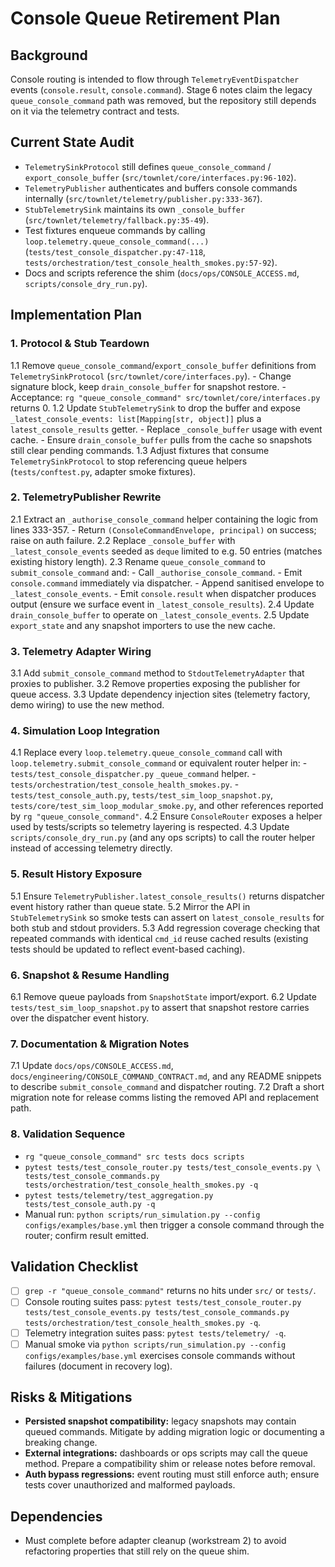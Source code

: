# Console Queue Retirement Plan

## Background
Console routing is intended to flow through `TelemetryEventDispatcher` events (`console.result`, `console.command`). Stage 6 notes claim the legacy `queue_console_command` path was removed, but the repository still depends on it via the telemetry contract and tests.

## Current State Audit
- `TelemetrySinkProtocol` still defines `queue_console_command` / `export_console_buffer` (`src/townlet/core/interfaces.py:96-102`).
- `TelemetryPublisher` authenticates and buffers console commands internally (`src/townlet/telemetry/publisher.py:333-367`).
- `StubTelemetrySink` maintains its own `_console_buffer` (`src/townlet/telemetry/fallback.py:35-49`).
- Test fixtures enqueue commands by calling `loop.telemetry.queue_console_command(...)` (`tests/test_console_dispatcher.py:47-118`, `tests/orchestration/test_console_health_smokes.py:57-92`).
- Docs and scripts reference the shim (`docs/ops/CONSOLE_ACCESS.md`, `scripts/console_dry_run.py`).

## Implementation Plan

### 1. Protocol & Stub Teardown
1.1 Remove `queue_console_command`/`export_console_buffer` definitions from
    `TelemetrySinkProtocol` (`src/townlet/core/interfaces.py`).
    - Change signature block, keep `drain_console_buffer` for snapshot restore.
    - Acceptance: `rg "queue_console_command" src/townlet/core/interfaces.py`
      returns 0.
1.2 Update `StubTelemetrySink` to drop the buffer and expose
    `_latest_console_events: list[Mapping[str, object]]` plus a
    `latest_console_results` getter.
    - Replace `_console_buffer` usage with event cache.
    - Ensure `drain_console_buffer` pulls from the cache so snapshots still
      clear pending commands.
1.3 Adjust fixtures that consume `TelemetrySinkProtocol` to stop referencing
    queue helpers (`tests/conftest.py`, adapter smoke fixtures).

### 2. TelemetryPublisher Rewrite
2.1 Extract an `_authorise_console_command` helper containing the logic from
    lines 333-357.
    - Return `(ConsoleCommandEnvelope, principal)` on success; raise on auth
      failure.
2.2 Replace `_console_buffer` with `_latest_console_events` seeded as `deque`
    limited to e.g. 50 entries (matches existing history length).
2.3 Rename `queue_console_command` to `submit_console_command` and:
    - Call `_authorise_console_command`.
    - Emit `console.command` immediately via dispatcher.
    - Append sanitised envelope to `_latest_console_events`.
    - Emit `console.result` when dispatcher produces output (ensure we surface
      event in `_latest_console_results`).
2.4 Update `drain_console_buffer` to operate on `_latest_console_events`.
2.5 Update `export_state` and any snapshot importers to use the new cache.

### 3. Telemetry Adapter Wiring
3.1 Add `submit_console_command` method to `StdoutTelemetryAdapter` that proxies
    to publisher.
3.2 Remove properties exposing the publisher for queue access.
3.3 Update dependency injection sites (telemetry factory, demo wiring) to use
    the new method.

### 4. Simulation Loop Integration
4.1 Replace every `loop.telemetry.queue_console_command` call with
    `loop.telemetry.submit_console_command` or equivalent router helper in:
    - `tests/test_console_dispatcher.py` `_queue_command` helper.
    - `tests/orchestration/test_console_health_smokes.py`.
    - `tests/test_console_auth.py`, `tests/test_sim_loop_snapshot.py`,
      `tests/core/test_sim_loop_modular_smoke.py`, and other references reported
      by `rg "queue_console_command"`.
4.2 Ensure `ConsoleRouter` exposes a helper used by tests/scripts so telemetry
    layering is respected.
4.3 Update `scripts/console_dry_run.py` (and any ops scripts) to call the
    router helper instead of accessing telemetry directly.

### 5. Result History Exposure
5.1 Ensure `TelemetryPublisher.latest_console_results()` returns dispatcher
    event history rather than queue state.
5.2 Mirror the API in `StubTelemetrySink` so smoke tests can assert on
    `latest_console_results` for both stub and stdout providers.
5.3 Add regression coverage checking that repeated commands with identical
    `cmd_id` reuse cached results (existing tests should be updated to reflect
    event-based caching).

### 6. Snapshot & Resume Handling
6.1 Remove queue payloads from `SnapshotState` import/export.
6.2 Update `tests/test_sim_loop_snapshot.py` to assert that snapshot restore
    carries over the dispatcher event history.

### 7. Documentation & Migration Notes
7.1 Update `docs/ops/CONSOLE_ACCESS.md`,
    `docs/engineering/CONSOLE_COMMAND_CONTRACT.md`, and any README snippets to
    describe `submit_console_command` and dispatcher routing.
7.2 Draft a short migration note for release comms listing the removed API and
    replacement path.

### 8. Validation Sequence
- `rg "queue_console_command" src tests docs scripts`
- `pytest tests/test_console_router.py tests/test_console_events.py \
         tests/test_console_commands.py tests/orchestration/test_console_health_smokes.py -q`
- `pytest tests/telemetry/test_aggregation.py tests/test_console_auth.py -q`
- Manual run: `python scripts/run_simulation.py --config configs/examples/base.yml`
  then trigger a console command through the router; confirm result emitted.

## Validation Checklist
- [ ] `grep -r "queue_console_command"` returns no hits under `src/` or `tests/`.
- [ ] Console routing suites pass: `pytest tests/test_console_router.py tests/test_console_events.py tests/test_console_commands.py tests/orchestration/test_console_health_smokes.py -q`.
- [ ] Telemetry integration suites pass: `pytest tests/telemetry/ -q`.
- [ ] Manual smoke via `python scripts/run_simulation.py --config configs/examples/base.yml` exercises console commands without failures (document in recovery log).

## Risks & Mitigations
- **Persisted snapshot compatibility:** legacy snapshots may contain queued commands. Mitigate by adding migration logic or documenting a breaking change.
- **External integrations:** dashboards or ops scripts may call the queue method. Prepare a compatibility shim or release notes before removal.
- **Auth bypass regressions:** event routing must still enforce auth; ensure tests cover unauthorized and malformed payloads.

## Dependencies
- Must complete before adapter cleanup (workstream 2) to avoid refactoring properties that still rely on the queue shim.
